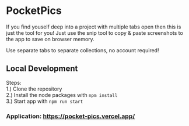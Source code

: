 # PocketPics
If you find youself deep into a project with multiple tabs open then this is just the tool for you! 
Just use the snip tool to copy & paste screenshots to the app to save on browser memory. 

Use separate tabs to separate collections, no account required!

## Local Development
Steps:\
1.) Clone the repository\
2.) Install the node packages with `npm install`\
3.) Start app with `npm run start`

### Application: https://pocket-pics.vercel.app/